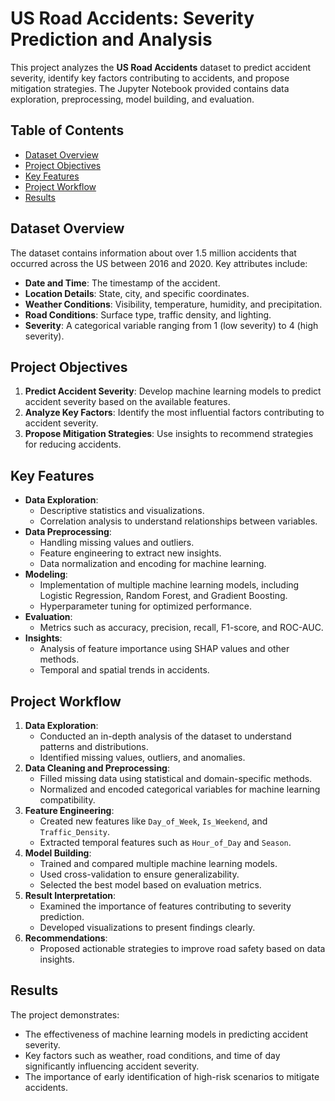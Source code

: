 # US Road Accidents: Severity Prediction and Analysis

This project analyzes the **US Road Accidents** dataset to predict accident severity, identify key factors contributing to accidents, and propose mitigation strategies. The Jupyter Notebook provided contains data exploration, preprocessing, model building, and evaluation.

## Table of Contents
- [Dataset Overview](#dataset-overview)
- [Project Objectives](#project-objectives)
- [Key Features](#key-features)
- [Project Workflow](#project-workflow)
- [Results](#results)


## Dataset Overview
The dataset contains information about over 1.5 million accidents that occurred across the US between 2016 and 2020. Key attributes include:
- **Date and Time**: The timestamp of the accident.
- **Location Details**: State, city, and specific coordinates.
- **Weather Conditions**: Visibility, temperature, humidity, and precipitation.
- **Road Conditions**: Surface type, traffic density, and lighting.
- **Severity**: A categorical variable ranging from 1 (low severity) to 4 (high severity).

## Project Objectives
1. **Predict Accident Severity**: Develop machine learning models to predict accident severity based on the available features.
2. **Analyze Key Factors**: Identify the most influential factors contributing to accident severity.
3. **Propose Mitigation Strategies**: Use insights to recommend strategies for reducing accidents.

## Key Features
- **Data Exploration**:
  - Descriptive statistics and visualizations.
  - Correlation analysis to understand relationships between variables.
- **Data Preprocessing**:
  - Handling missing values and outliers.
  - Feature engineering to extract new insights.
  - Data normalization and encoding for machine learning.
- **Modeling**:
  - Implementation of multiple machine learning models, including Logistic Regression, Random Forest, and Gradient Boosting.
  - Hyperparameter tuning for optimized performance.
- **Evaluation**:
  - Metrics such as accuracy, precision, recall, F1-score, and ROC-AUC.
- **Insights**:
  - Analysis of feature importance using SHAP values and other methods.
  - Temporal and spatial trends in accidents.
 
## Project Workflow
1. **Data Exploration**:
   - Conducted an in-depth analysis of the dataset to understand patterns and distributions.
   - Identified missing values, outliers, and anomalies.
2. **Data Cleaning and Preprocessing**:
   - Filled missing data using statistical and domain-specific methods.
   - Normalized and encoded categorical variables for machine learning compatibility.
3. **Feature Engineering**:
   - Created new features like `Day_of_Week`, `Is_Weekend`, and `Traffic_Density`.
   - Extracted temporal features such as `Hour_of_Day` and `Season`.
4. **Model Building**:
   - Trained and compared multiple machine learning models.
   - Used cross-validation to ensure generalizability.
   - Selected the best model based on evaluation metrics.
5. **Result Interpretation**:
   - Examined the importance of features contributing to severity prediction.
   - Developed visualizations to present findings clearly.
6. **Recommendations**:
   - Proposed actionable strategies to improve road safety based on data insights.

## Results
The project demonstrates:
- The effectiveness of machine learning models in predicting accident severity.
- Key factors such as weather, road conditions, and time of day significantly influencing accident severity.
- The importance of early identification of high-risk scenarios to mitigate accidents.
